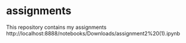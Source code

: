 # assignments
This repository contains my assignments
http://localhost:8888/notebooks/Downloads/assignment2%20(1).ipynb

